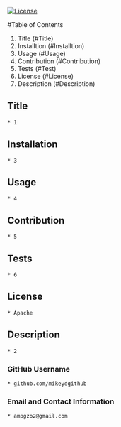 

  [![License](https://img.shields.io/badge/License-Apache_2.0-blue.svg)](https://opensource.org/licenses/Apache-2.0) 

  #Table of Contents
  1. Title (#Title)
  2. Installtion (#Installtion)
  3. Usage (#Usage)
  4. Contribution (#Contribution)
  5. Tests (#Test)
  6. License (#License)
  7. Description (#Description)

  ## Title 
    * 1
  ## Installation
    * 3
  ## Usage
    * 4
  ## Contribution
    * 5
  ## Tests
    * 6
  ## License
    * Apache
  ## Description
    * 2
  ### GitHub Username
    * github.com/mikeydgithub
  ### Email and Contact Information
    * ampgzo2@gmail.com
  